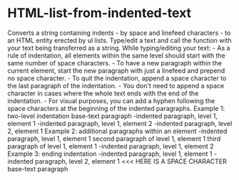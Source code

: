 # HTML-list-from-indented-text

Converts a string containing indents - by space and linefeed characters - to an HTML entity erected by ul lists.
Type/edit a text and call the function with your text being transferred as a string.
While typing/editing your text:
	- As a rule of indentation, all elements within the same level should start with the same number of space characters.
	- To have a new paragraph within the current element, start the new paragraph with just a linefeed and prepend no space character.
	- To quit the indentation, append a space character to the last paragraph of the indentation.
		- You don't need to append a space character in cases where the whole text ends with the end of the indentation.
	- For visual purposes, you can add a hyphen following the space characters at the beginning of the indented paragraphs.
Example 1: two-level indentation
			base-text paragraph
			 -indented paragraph, level 1, element 1
			 -indented paragraph, level 1, element 2
			  -indented paragraph, level 2, element 1
Example 2: additional paragraphs within an element
			 -indented paragraph, level 1, element 1
			second paragraph of level 1, element 1
			third paragraph of level 1, element 1
			 -indented paragraph, level 1, element 2
Example 3: ending indentation
			 -indented paragraph, level 1, element 1
			 -indented paragraph, level 2, element 1 <<< HERE IS A SPACE CHARACTER
			base-text paragraph
